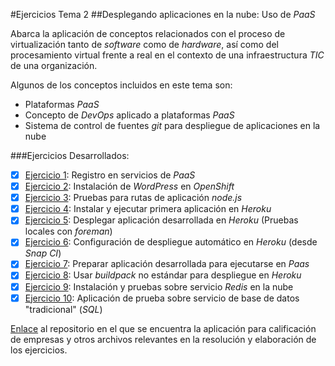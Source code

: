 #Ejercicios Tema 2
##Desplegando aplicaciones en la nube: Uso de _PaaS_

Abarca la aplicación de conceptos relacionados con el proceso de virtualización tanto de _software_ como de _hardware_, así como del procesamiento virtual frente a real en el contexto de una infraestructura _TIC_ de una organización.

Algunos de los conceptos incluidos en este tema son:

- Plataformas _PaaS_
- Concepto de _DevOps_ aplicado a plataformas _PaaS_
- Sistema de control de fuentes _git_ para despliegue de aplicaciones en la nube

###Ejercicios Desarrollados:

* [X] [Ejercicio 1](https://github.com/JJ/clases-CC-2015-16/blob/master/ejercicios/AbelFranciscoAgra/2_Uso_de_PaaS/Ejercicio1.md): Registro en servicios de _PaaS_
* [X] [Ejercicio 2](https://github.com/JJ/clases-CC-2015-16/blob/master/ejercicios/AbelFranciscoAgra/2_Uso_de_PaaS/Ejercicio2.md): Instalación de _WordPress_ en _OpenShift_
* [X] [Ejercicio 3](https://github.com/JJ/clases-CC-2015-16/blob/master/ejercicios/AbelFranciscoAgra/2_Uso_de_PaaS/Ejercicio3.md): Pruebas para rutas de aplicación _node.js_
* [X] [Ejercicio 4](https://github.com/JJ/clases-CC-2015-16/blob/master/ejercicios/AbelFranciscoAgra/2_Uso_de_PaaS/Ejercicio4.md): Instalar y ejecutar primera aplicación en _Heroku_
* [X] [Ejercicio 5](https://github.com/JJ/clases-CC-2015-16/blob/master/ejercicios/AbelFranciscoAgra/2_Uso_de_PaaS/Ejercicio5.md): Desplegar aplicación desarrollada en _Heroku_ (Pruebas locales con _foreman_)
* [X] [Ejercicio 6](https://github.com/JJ/clases-CC-2015-16/blob/master/ejercicios/AbelFranciscoAgra/2_Uso_de_PaaS/Ejercicio6.md): Configuración de despliegue automático en _Heroku_ (desde _Snap CI_)
* [X] [Ejercicio 7](https://github.com/JJ/clases-CC-2015-16/blob/master/ejercicios/AbelFranciscoAgra/2_Uso_de_PaaS/Ejercicio7.md): Preparar aplicación desarrollada para ejecutarse en _Paas_
* [X] [Ejercicio 8](https://github.com/JJ/clases-CC-2015-16/blob/master/ejercicios/AbelFranciscoAgra/2_Uso_de_PaaS/Ejercicio8.md): Usar _buildpack_ no estándar para despliegue en _Heroku_
* [X] [Ejercicio 9](https://github.com/JJ/clases-CC-2015-16/blob/master/ejercicios/AbelFranciscoAgra/2_Uso_de_PaaS/Ejercicio9.md): Instalación y pruebas sobre servicio _Redis_ en la nube
* [X] [Ejercicio 10](https://github.com/JJ/clases-CC-2015-16/blob/master/ejercicios/AbelFranciscoAgra/2_Uso_de_PaaS/Ejercicio10.md): Aplicación de prueba sobre servicio de base de datos "tradicional" (_SQL_)

[Enlace](https://github.com/jfrancisco4490/calificacionEmpresa_2) al repositorio en el que se encuentra la aplicación para calificación de empresas y otros archivos relevantes en la resolución y elaboración de los ejercicios.